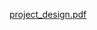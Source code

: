 
[project_design.pdf](https://github.com/Iskenderun-Technical-University/Enes_Guzel_Araba_Oyunu/files/11617898/project_design.pdf)
